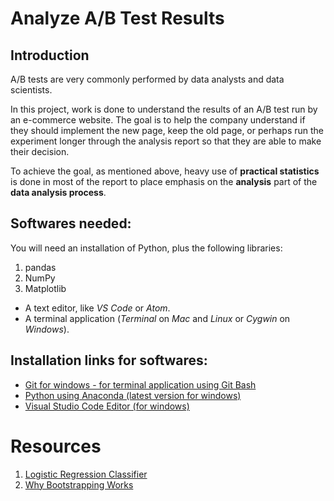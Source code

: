 # Analyze A/B Test Results


## Introduction

A/B tests are very commonly performed by data analysts and data scientists.

In this project, work is done to understand the results of an A/B test run by an e-commerce website. The goal is to help the company understand if they should implement the new page, keep the old page, or perhaps run the experiment longer through the analysis report so that they are able to make their decision.

To achieve the goal, as mentioned above, heavy use of **practical statistics** is done in most of the report to place emphasis on the **analysis** part of the **data analysis process**.


## **Softwares needed:**
You will need an installation of Python, plus the following libraries:
1. pandas
2. NumPy
3. Matplotlib

* A text editor, like _VS Code_ or _Atom_.
* A terminal application (_Terminal_ on _Mac_ and _Linux_ or _Cygwin_ on _Windows_).


## **Installation links for softwares:**
* [Git for windows - for terminal application using Git Bash](https://gitforwindows.org/)
* [Python using Anaconda (latest version for windows)](https://www.anaconda.com/distribution/)
* [Visual Studio Code Editor (for windows)](https://code.visualstudio.com/docs/setup/windows)


# Resources
1. [Logistic Regression Classifier](https://scikit-learn.org/stable/modules/generated/sklearn.linear_model.LogisticRegression.html)
2. [Why Bootstrapping Works](https://stats.stackexchange.com/questions/26088/explaining-to-laypeople-why-bootstrapping-works)
